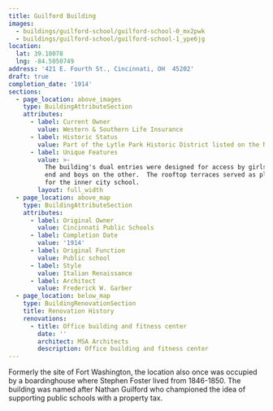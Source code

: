 ```yaml
---
title: Guilford Building
images:
  - buildings/guilford-school/guilford-school-0_mx2pwk
  - buildings/guilford-school/guilford-school-1_ype6jg
location:
  lat: 39.10078
  lng: -84.5050749
address: '421 E. Fourth St., Cincinnati, OH  45202'
draft: true
completion_date: '1914'
sections:
  - page_location: above_images
    type: BuildingAttributeSection
    attributes:
      - label: Current Owner
        value: Western & Southern Life Insurance
      - label: Historic Status
        value: Part of the Lytle Park Historic District listed on the NRHP in 1976.
      - label: Unique Features
        value: >-
          The building's dual entries were designed for access by girls on one
          end and boys on the other.  The rooftop terraces served as playgrounds
          for the inner city school.
        layout: full_width
  - page_location: above_map
    type: BuildingAttributeSection
    attributes:
      - label: Original Owner
        value: Cincinnati Public Schools
      - label: Completion Date
        value: '1914'
      - label: Original Function
        value: Public school
      - label: Style
        value: Italian Renaissance
      - label: Architect
        value: Frederick W. Garber
  - page_location: below_map
    type: BuildingRenovationSection
    title: Renovation History
    renovations:
      - title: Office building and fitness center
        date: ''
        architect: MSA Architects
        description: Office building and fitness center
---
```


Formerly the site of Fort Washington, the location also once was occupied by a boardinghouse where Stephen Foster lived from 1846-1850. The building was named after Nathan Guilford who championed the idea of supporting public schools with a property tax.
